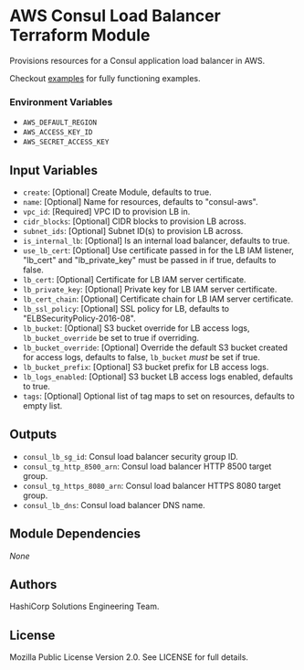 # AWS Consul Load Balancer Terraform Module

Provisions resources for a Consul application load balancer in AWS.

Checkout [examples](./examples) for fully functioning examples.

### Environment Variables

- `AWS_DEFAULT_REGION`
- `AWS_ACCESS_KEY_ID`
- `AWS_SECRET_ACCESS_KEY`

## Input Variables

- `create`: [Optional] Create Module, defaults to true.
- `name`: [Optional] Name for resources, defaults to "consul-aws".
- `vpc_id`: [Required] VPC ID to provision LB in.
- `cidr_blocks`: [Optional] CIDR blocks to provision LB across.
- `subnet_ids`: [Optional] Subnet ID(s) to provision LB across.
- `is_internal_lb`: [Optional] Is an internal load balancer, defaults to true.
- `use_lb_cert`: [Optional] Use certificate passed in for the LB IAM listener, "lb_cert" and "lb_private_key" must be passed in if true, defaults to false.
- `lb_cert`: [Optional] Certificate for LB IAM server certificate.
- `lb_private_key`: [Optional] Private key for LB IAM server certificate.
- `lb_cert_chain`: [Optional] Certificate chain for LB IAM server certificate.
- `lb_ssl_policy`: [Optional] SSL policy for LB, defaults to "ELBSecurityPolicy-2016-08".
- `lb_bucket`: [Optional] S3 bucket override for LB access logs, `lb_bucket_override` be set to true if overriding.
- `lb_bucket_override`: [Optional] Override the default S3 bucket created for access logs, defaults to false, `lb_bucket` _must_ be set if true.
- `lb_bucket_prefix`: [Optional] S3 bucket prefix for LB access logs.
- `lb_logs_enabled`: [Optional] S3 bucket LB access logs enabled, defaults to true.
- `tags`: [Optional] Optional list of tag maps to set on resources, defaults to empty list.

## Outputs

- `consul_lb_sg_id`: Consul load balancer security group ID.
- `consul_tg_http_8500_arn`: Consul load balancer HTTP 8500 target group.
- `consul_tg_https_8080_arn`: Consul load balancer HTTPS 8080 target group.
- `consul_lb_dns`: Consul load balancer DNS name.

## Module Dependencies

_None_

## Authors

HashiCorp Solutions Engineering Team.

## License

Mozilla Public License Version 2.0. See LICENSE for full details.
